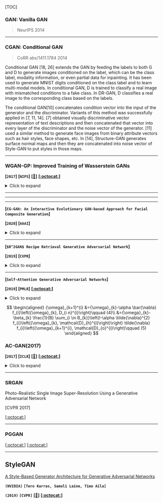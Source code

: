 [TOC]

### GAN: Vanilla GAN

> NeurIPS 2014 
>
> 

---

### CGAN: Conditional GAN

> CoRR abs/1411.1784 2014

Conditional GAN [18, 26] extends the GAN by feeding the labels to both G and D to generate images conditioned on the label, which can be the class label, modality information, or even partial data for inpainting. It has been used to generate MNIST digits conditioned on the class label and to learn multi-modal models. In conditional GAN, D is trained to classify a real image with mismatched conditions to a fake class. In DR-GAN, D classifies a real image to the corresponding class based on the labels.



The conditional GAN[10] concatenates condition vector into the input of the generator and the discriminator. Variants of this method was successfully applied in [7, 11, 14]. [7] obtained visually discriminative vector representation of text descriptions and then concatenated that vector into every layer of the discriminator and the noise vector of the generator. [11] used a similar method to generate face images from binary attribute vectors such as hair styles, face shapes, etc. In [14], Structure-GAN generates surface normal maps and then they are concatenated into noise vector of Style-GAN to put styles in those maps.







---

### WGAN-GP: Improved Training of Wasserstein GANs

**[`2017`]** **[`NIPS`]** **[[:memo:]()]** **[[:octocat:](https://github.com/igul222/improved_wgan_training)]**

<details><summary>Click to expand</summary><p>


**The main work:**

> To solve the problem of classification which is vulnerable to adversarial perturbations: carefully crafted small perturbations can cause misclassification of legitimate images. I can archive it into the field of **Machine deception**. (small perturbations do not affect human recognition but machine classifier)
>
> I can summarize their work as follows: given a picture with deception, GAN is used to generate the picture without deception, and finally classifier is used to classify.
>
> They use the GD of reconstruction error ($ \|G(\mathbf{z})-\mathbf{x}\|_{2}^{2} $) to find optimal $ G(z) $ 

**The methods it used:** 

- [ ] Several ways of attack: Fast Gradient Sign Method (FGSM), Randomized Fast Gradient Sign Method (RAND+FGSM), The Carlini-Wagner (CW) attack
- [ ] Lebesgue-measure

**Its contribution:**

> They proposed a novel defense strategy utilizing GANs to enhance the
> robustness of classification models against black-box and white-box adversarial attacks

**My Comments:**

> This work can be referred to using AE (Auto Encoder) for noise reduction. It’s just an easy application of GANs.
>

</p></details>

---





---





---





**[`CG-GAN: An Interactive Evolutionary GAN-based Approach for Facial Composite Generation`]**

**[`2020`]** **[`AAAI`]** 

<details><summary>Click to expand</summary><p>


**The main work:**

> Facial Composite is to synthesize two target pictures into one pictures 

**The methods it used:** 

> - [ ] using **pg-GAN** to create high-resolution human faces
> - [x] using Latent Variable Evolution (**LVE**) to guide the search through a process of interactive evolution 

**Its contribution:**

> It extends LVE with the ability to freeze certain features discovered during the search, and enables a more controlled user-recreation of target images.

**My Comments:**

> It’s a new 

</p></details>

---

**[`$R^2GAN$ Recipe Retrieval Generative Adversarial Network`]**

**[`2019`]** **[`CVPR`]**

<details><summary>Click to expand</summary><p>


**The main work:**

> Aim at exploring the feasibility of generating image from procedure text for retrieval problem. The specific content of the text is food recipe

It belongs to **NLP**, to solve a problem of information retrieval

The simplest way is linear scan

index the document-boolean retrieval model 

**The methods it used:** 

This paper studies food-to-recipe and recipe-to-food retrieval

>They specially use a GAN with one generator and dual discriminators

two-level ranking loss



**My Comments:**

> It’s a new 

</p></details>

---

**[`Self-Attention Generative Adversarial Networks`]**

**[`2019`]** **[`PMLR`]** **[[:octocat:](https://github.com/heykeetae/Self-Attention-GAN)]**

<details><summary>Click to expand</summary><p>


**The main work:**

> It firstly introduced **Attention** into GAN, mainly apply on high-resolution detail generation.
>
> [ref_blog](https://zhuanlan.zhihu.com/p/55741364)



**The methods it used:** 

![img](https://media.arxiv-vanity.com/render-output/2954637/fig/framework.png)



**My Comments:**

> It’s a new 

</p></details>



$$
\begin{aligned}
{\omega}_{k+1}^{i}
&={\omega}_{k}-\alpha \bar{\nabla} f_{i}\left({\omega}_{k}, D_{i n}^{i}\right)\qquad (4)\\
&={\omega}_{k}-\beta_{k} \frac{1}{B} \sum_{i \in B_{k}}\left(I-\alpha \tilde{\nabla}^{2} f_{i}\left({\omega}_{k}, \mathcal{D}_{h}^{i}\right)\right) \tilde{\nabla} f_{i}\left({\omega}_{k+1}^{i}, \mathcal{D}_{o}^{i}\right)\qquad (5)
\end{aligned}
$$

### AC-GAN(2017)

**[`2017`]** **[`ICLR`]** **[[:memo:](./Defense-GAN.pdf)]** **[[:octocat:](https://github.com/kabkabm/defensegan)]**

<details><summary>Click to expand</summary><p>


**The main work:**

> 

**The methods it used:** 

- [ ] 

**Its contribution:**

> They proposed a novel defense strategy utilizing GANs to enhance the
> robustness of classification models against black-box and white-box adversarial attacks

**My Comments:**

> 
>

</p></details>

---



### SRGAN

Photo-Realistic Single Image Super-Resolution Using a Generative Adversarial Network

[CVPR 2017]

[[:octocat:](https://github.com/JustinhoCHN/SRGAN_Wasserstein)]

---

### PGGAN

[[:octocat:](https://github.com/ptrblck/prog_gans_pytorch_inference)] [[:octocat:](https://github.com/nashory/pggan-pytorch)]





---

## StyleGAN

[A Style-Based Generator Architecture for Generative Adversarial Networks]()

**`(NVIDIA)`**	**`[Tero Karras, Samuli Laine, Timo Aila]`**

**`(2019)`**	**`[CVPR]`**	**[[:memo:]()]**	**[[:octocat:](https://github.com/NVlabs/stylegan)]**

